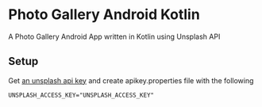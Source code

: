 # Photo Gallery Android Kotlin

A Photo Gallery Android App written in Kotlin using Unsplash API

## Setup

Get [an unsplash api key](https://unsplash.com/developers) and create apikey.properties file with the following
```md
UNSPLASH_ACCESS_KEY="UNSPLASH_ACCESS_KEY"
```
